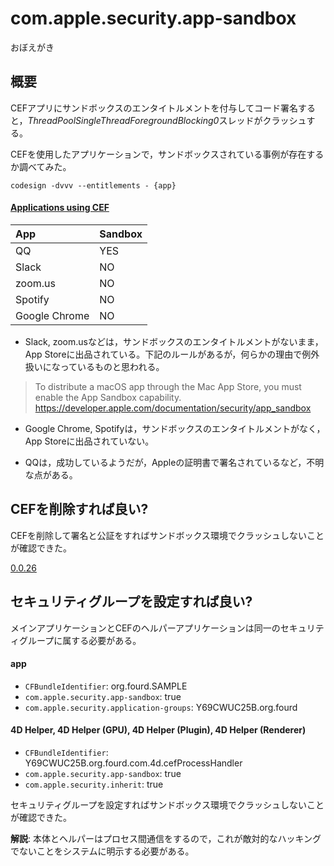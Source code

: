 # com.apple.security.app-sandbox
おぼえがき

## 概要

CEFアプリにサンドボックスのエンタイトルメントを付与してコード署名すると，*ThreadPoolSingleThreadForegroundBlocking0*スレッドがクラッシュする。

CEFを使用したアプリケーションで，サンドボックスされている事例が存在するか調べてみた。

```
codesign -dvvv --entitlements - {app}
```

#### [Applications using CEF](https://en.wikipedia.org/wiki/Chromium_Embedded_Framework#Applications_using_CEF)

|App|Sandbox|
|:-|:-|
|QQ|YES|
|Slack|NO|
|zoom.us|NO|
|Spotify|NO|
|Google Chrome|NO|

* Slack, zoom.usなどは，サンドボックスのエンタイトルメントがないまま，App Storeに出品されている。下記のルールがあるが，何らかの理由で例外扱いになっているものと思われる。

> To distribute a macOS app through the Mac App Store, you must enable the App Sandbox capability.
https://developer.apple.com/documentation/security/app_sandbox

* Google Chrome, Spotifyは，サンドボックスのエンタイトルメントがなく，App Storeに出品されていない。

* QQは，成功しているようだが，Appleの証明書で署名されているなど，不明な点がある。

## CEFを削除すれば良い?

CEFを削除して署名と公証をすればサンドボックス環境でクラッシュしないことが確認できた。

[0.0.26](https://github.com/miyako/4d-tutorial-deployment/releases/tag/0.0.26)

## セキュリティグループを設定すれば良い?

メインアプリケーションとCEFのヘルパーアプリケーションは同一のセキュリティグループに属する必要がある。

#### app

* `CFBundleIdentifier`: org.fourd.SAMPLE
* `com.apple.security.app-sandbox`: true
* `com.apple.security.application-groups`: Y69CWUC25B.org.fourd

#### 4D Helper, 4D Helper (GPU), 4D Helper (Plugin), 4D Helper (Renderer)

* `CFBundleIdentifier`: Y69CWUC25B.org.fourd.com.4d.cefProcessHandler
* `com.apple.security.app-sandbox`: true
* `com.apple.security.inherit`: true

セキュリティグループを設定すればサンドボックス環境でクラッシュしないことが確認できた。

**解説**: 本体とヘルパーはプロセス間通信をするので，これが敵対的なハッキングでないことをシステムに明示する必要がある。
